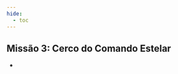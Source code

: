 ```yaml
---
hide:
  - toc
---
```


## Missão 3: Cerco do Comando Estelar

<ul style="text-align:justify;">
  <li></li>
</ul>
